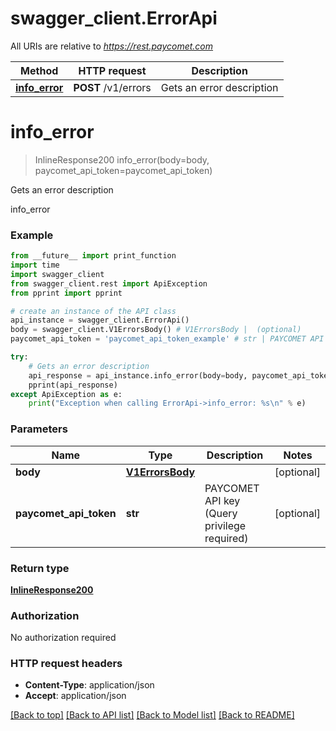 # swagger_client.ErrorApi

All URIs are relative to *https://rest.paycomet.com*

Method | HTTP request | Description
------------- | ------------- | -------------
[**info_error**](ErrorApi.md#info_error) | **POST** /v1/errors | Gets an error description

# **info_error**
> InlineResponse200 info_error(body=body, paycomet_api_token=paycomet_api_token)

Gets an error description

info_error

### Example
```python
from __future__ import print_function
import time
import swagger_client
from swagger_client.rest import ApiException
from pprint import pprint

# create an instance of the API class
api_instance = swagger_client.ErrorApi()
body = swagger_client.V1ErrorsBody() # V1ErrorsBody |  (optional)
paycomet_api_token = 'paycomet_api_token_example' # str | PAYCOMET API key (Query privilege required) (optional)

try:
    # Gets an error description
    api_response = api_instance.info_error(body=body, paycomet_api_token=paycomet_api_token)
    pprint(api_response)
except ApiException as e:
    print("Exception when calling ErrorApi->info_error: %s\n" % e)
```

### Parameters

Name | Type | Description  | Notes
------------- | ------------- | ------------- | -------------
 **body** | [**V1ErrorsBody**](V1ErrorsBody.md)|  | [optional] 
 **paycomet_api_token** | **str**| PAYCOMET API key (Query privilege required) | [optional] 

### Return type

[**InlineResponse200**](InlineResponse200.md)

### Authorization

No authorization required

### HTTP request headers

 - **Content-Type**: application/json
 - **Accept**: application/json

[[Back to top]](#) [[Back to API list]](../README.md#documentation-for-api-endpoints) [[Back to Model list]](../README.md#documentation-for-models) [[Back to README]](../README.md)

